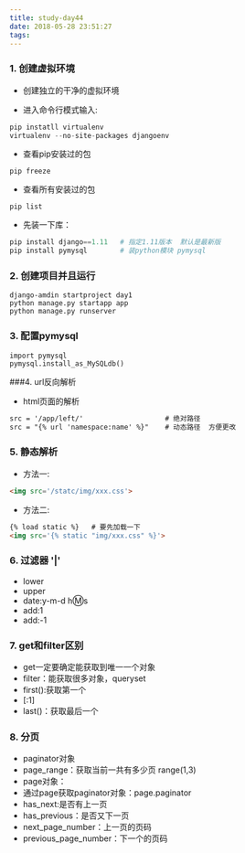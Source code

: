```yaml
---
title: study-day44
date: 2018-05-28 23:51:27
tags:
---
```


### 1. 创建虚拟环境

- 创建独立的干净的虚拟环境

<!--more-->

- 进入命令行模式输入:

```python
pip instatll virtualenv
virtualenv --no-site-packages djangoenv
```

- 查看pip安装过的包

```
pip freeze
```

- 查看所有安装过的包

```
pip list
```

- 先装一下库：

```python
pip install django==1.11   # 指定1.11版本  默认是最新版
pip install pymysql        # 装python模块 pymysql
```

### 2. 创建项目并且运行

```
django-amdin startproject day1
python manage.py startapp app
python manage.py runserver
```

### 3. 配置pymysql

```
import pymysql
pymysql.install_as_MySQLdb()
```

###4. url反向解析

- html页面的解析

```html
src = '/app/left/'                    # 绝对路径
src = "{% url 'namespace:name' %}"    # 动态路径  方便更改
```

### 5. 静态解析

- 方法一:

```html
<img src='/statc/img/xxx.css'>
```

- 方法二:

```html
{% load static %}   # 要先加载一下
<img src='{% static "img/xxx.css" %}'>
```

### 6. 过滤器 '|'

- lower 
- upper
- date:y-m-d h:m:s
- add:1 
- add:-1

### 7. get和filter区别

- get一定要确定能获取到唯一一个对象
- filter：能获取很多对象，queryset
- first():获取第一个
- [:1]
- last()：获取最后一个

### 8. 分页

- paginator对象
- page_range：获取当前一共有多少页 range(1,3)
- page对象：
- 通过page获取paginator对象：page.paginator
- has_next:是否有上一页
- has_previous：是否又下一页
- next_page_number：上一页的页码
- previous_page_number：下一个的页码






